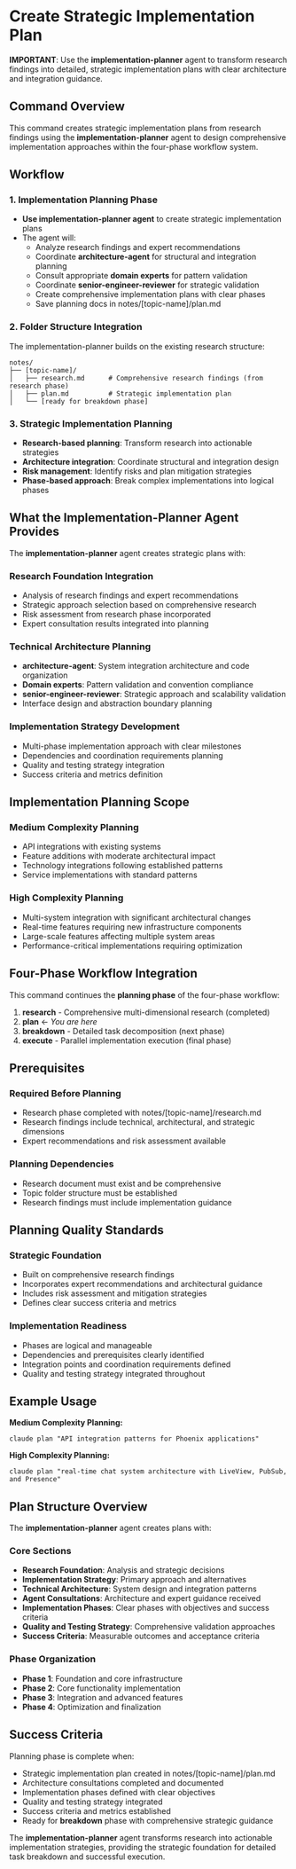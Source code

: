 # Create Strategic Implementation Plan

**IMPORTANT**: Use the **implementation-planner** agent to transform research
findings into detailed, strategic implementation plans with clear architecture
and integration guidance.

## Command Overview

This command creates strategic implementation plans from research findings using
the **implementation-planner** agent to design comprehensive implementation
approaches within the four-phase workflow system.

## Workflow

### 1. **Implementation Planning Phase**

- **Use implementation-planner agent** to create strategic implementation plans
- The agent will:
  - Analyze research findings and expert recommendations
  - Coordinate **architecture-agent** for structural and integration planning
  - Consult appropriate **domain experts** for pattern validation
  - Coordinate **senior-engineer-reviewer** for strategic validation
  - Create comprehensive implementation plans with clear phases
  - Save planning docs in notes/[topic-name]/plan.md

### 2. **Folder Structure Integration**

The implementation-planner builds on the existing research structure:

```
notes/
├── [topic-name]/
│   ├── research.md      # Comprehensive research findings (from research phase)
│   ├── plan.md          # Strategic implementation plan
│   └── [ready for breakdown phase]
```

### 3. **Strategic Implementation Planning**

- **Research-based planning**: Transform research into actionable strategies
- **Architecture integration**: Coordinate structural and integration design
- **Risk management**: Identify risks and plan mitigation strategies
- **Phase-based approach**: Break complex implementations into logical phases

## What the Implementation-Planner Agent Provides

The **implementation-planner** agent creates strategic plans with:

### **Research Foundation Integration**

- Analysis of research findings and expert recommendations
- Strategic approach selection based on comprehensive research
- Risk assessment from research phase incorporated
- Expert consultation results integrated into planning

### **Technical Architecture Planning**

- **architecture-agent**: System integration architecture and code organization
- **Domain experts**: Pattern validation and convention compliance
- **senior-engineer-reviewer**: Strategic approach and scalability validation
- Interface design and abstraction boundary planning

### **Implementation Strategy Development**

- Multi-phase implementation approach with clear milestones
- Dependencies and coordination requirements planning
- Quality and testing strategy integration
- Success criteria and metrics definition

## Implementation Planning Scope

### **Medium Complexity Planning**

- API integrations with existing systems
- Feature additions with moderate architectural impact
- Technology integrations following established patterns
- Service implementations with standard patterns

### **High Complexity Planning**

- Multi-system integration with significant architectural changes
- Real-time features requiring new infrastructure components
- Large-scale features affecting multiple system areas
- Performance-critical implementations requiring optimization

## Four-Phase Workflow Integration

This command continues the **planning phase** of the four-phase workflow:

1. **research** - Comprehensive multi-dimensional research (completed)
2. **plan** ← _You are here_
3. **breakdown** - Detailed task decomposition (next phase)
4. **execute** - Parallel implementation execution (final phase)

## Prerequisites

### **Required Before Planning**

- Research phase completed with notes/[topic-name]/research.md
- Research findings include technical, architectural, and strategic dimensions
- Expert recommendations and risk assessment available

### **Planning Dependencies**

- Research document must exist and be comprehensive
- Topic folder structure must be established
- Research findings must include implementation guidance

## Planning Quality Standards

### **Strategic Foundation**

- Built on comprehensive research findings
- Incorporates expert recommendations and architectural guidance
- Includes risk assessment and mitigation strategies
- Defines clear success criteria and metrics

### **Implementation Readiness**

- Phases are logical and manageable
- Dependencies and prerequisites clearly identified
- Integration points and coordination requirements defined
- Quality and testing strategy integrated throughout

## Example Usage

**Medium Complexity Planning:**

```
claude plan "API integration patterns for Phoenix applications"
```

**High Complexity Planning:**

```
claude plan "real-time chat system architecture with LiveView, PubSub, and Presence"
```

## Plan Structure Overview

The **implementation-planner** agent creates plans with:

### **Core Sections**

- **Research Foundation**: Analysis and strategic decisions
- **Implementation Strategy**: Primary approach and alternatives
- **Technical Architecture**: System design and integration patterns
- **Agent Consultations**: Architecture and expert guidance received
- **Implementation Phases**: Clear phases with objectives and success criteria
- **Quality and Testing Strategy**: Comprehensive validation approaches
- **Success Criteria**: Measurable outcomes and acceptance criteria

### **Phase Organization**

- **Phase 1**: Foundation and core infrastructure
- **Phase 2**: Core functionality implementation
- **Phase 3**: Integration and advanced features
- **Phase 4**: Optimization and finalization

## Success Criteria

Planning phase is complete when:

- Strategic implementation plan created in notes/[topic-name]/plan.md
- Architecture consultations completed and documented
- Implementation phases defined with clear objectives
- Quality and testing strategy integrated
- Success criteria and metrics established
- Ready for **breakdown** phase with comprehensive strategic guidance

The **implementation-planner** agent transforms research into actionable
implementation strategies, providing the strategic foundation for detailed task
breakdown and successful execution.

